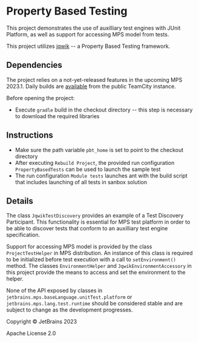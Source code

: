 # Property Based Testing

This project demonstrates the use of auxilliary test engines with JUnit Platform, as well as support for accessing MPS model from tests.

This project utilizes [jqwik](https://jqwik.net/) -- a Property Based Testing framework. 

## Dependencies

The project relies on a not-yet-released features in the upcoming MPS 2023.1. Daily builds are [available](https://teamcity.jetbrains.com/project/MPS_20231_Distribution) from the public TeamCity instance. 

 Before opening the project:
 - Execute `gradle` build in the checkout directory -- this step is necessary to download the required libraries

## Instructions

 - Make sure the path variable `pbt_home` is set to point to the checkout directory 
 - After executing `Rebuild Project`, the provided run configuration `PropertyBasedTests` can be used to launch the sample test
 - The run configuration `Module tests` launches ant with the build script that includes launching of all tests in sanbox solution

## Details

The class `JqwikTestDiscovery` provides an example of a Test Discovery Participant. This functionality is essential for MPS test platform in order to be able to discover tests that conform to an auxilliary test engine specification.

Support for accessing MPS model is provided by the class `ProjectTestHelper` in MPS distribution. An instance of this class is required to be initialized before test execution with a call to `setEnvironment()` method. The classes `EnvironmentHelper` and `JqwikEnvironmentAccessory` in this project provide the means to access and set the environment to the helper.

None of the API exposed by classes in `jetbrains.mps.baseLanguage.unitTest.platform` or `jetbrains.mps.lang.test.runtime` should be considered stable and are subject to change as the development progresses. 

Copyright © JetBrains 2023

Apache License 2.0
